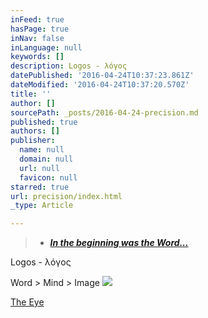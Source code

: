 ```yaml
---
inFeed: true
hasPage: true
inNav: false
inLanguage: null
keywords: []
description: Logos - λόγος
datePublished: '2016-04-24T10:37:23.861Z'
dateModified: '2016-04-24T10:37:20.570Z'
title: ''
author: []
sourcePath: _posts/2016-04-24-precision.md
published: true
authors: []
publisher:
  name: null
  domain: null
  url: null
  favicon: null
starred: true
url: precision/index.html
_type: Article

---
```

> * **_[In the beginning was the Word...][0]_**

Logos - λόγος

Word \> Mind \> Image ![](https://the-grid-user-content.s3-us-west-2.amazonaws.com/5a473a63-acbc-4437-9534-1f276691d6e4.jpg)

[The Eye][1]

[0]: null
[1]: http://www.albanydailystar.com/wp-content/uploads/2015/12/the-first-born-galaxy-spotted-by-nasa.jpg